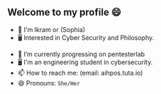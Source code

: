 ## Welcome to my profile 😄

* 👦 I'm Ikram or (Sophia)
* 🖥 Interested in Cyber Security and Philosophy.

- 🌱 I’m currently progressing on pentesterlab
- 🖥  I'm an engineering student in cybersecurity.
- 📫 How to reach me: (email:  aihpos.tuta.io)
- 😄 Pronouns: `She/Her`
